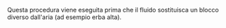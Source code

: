 Questa procedura viene eseguita prima che il fluido sostituisca un blocco diverso dall'aria (ad esempio erba alta).